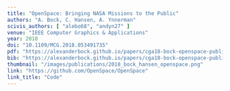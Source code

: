 ```yaml
---
title: "OpenSpace: Bringing NASA Missions to the Public"
authors: "A. Bock, C. Hansen, A. Ynnerman"
scivis_authors: [ "alebo68", "andyn27" ]
venue: "IEEE Computer Graphics & Applications"
year: 2018
doi: "10.1109/MCG.2018.053491735"
pdf: "https://alexanderbock.github.io/papers/cga18-bock-openspace-public.pdf"
bib: "https://alexanderbock.github.io/papers/cga18-bock-openspace-public.bib"
thumbnail: "/images/publications/2018_bock_hansen_openspace.png"
link: "https://github.com/OpenSpace/OpenSpace"
link_title: "Code"
---
```


